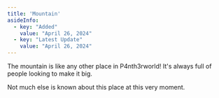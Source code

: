 ```yaml
---
title: 'Mountain'
asideInfo:
  - key: "Added"
    value: "April 26, 2024"
  - key: "Latest Update"
    value: "April 26, 2024"
---
```


The mountain is like any other place in P4nth3rworld!
It's always full of people looking to make it big.

Not much else is known about this place at this very moment.